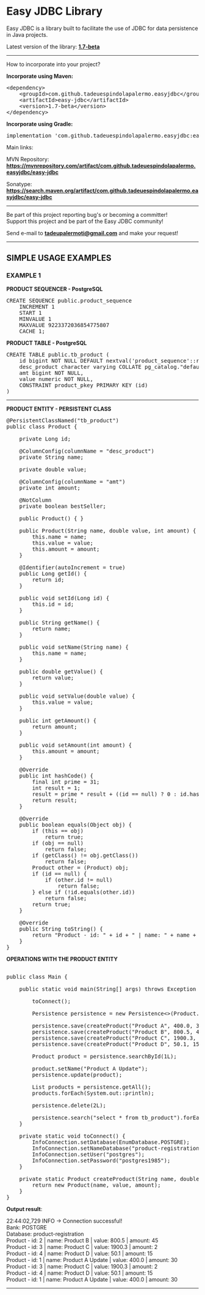 # Easy JDBC Library

Easy JDBC is a library built to facilitate the use of JDBC for data persistence in Java projects.

Latest version of the library: <b><a href="https://mvnrepository.com/artifact/com.github.tadeuespindolapalermo.easyjdbc/easy-jdbc/1.7-beta" >1.7-beta</a></b>

<hr>

How to incorporate into your project?

<b>Incorporate using Maven:</b><br>
<pre>
&lt;dependency&gt;
&#32;&#32;&#32;&#32;&lt;groupId&gt;com.github.tadeuespindolapalermo.easyjdbc&lt;/groupId&gt;
&#32;&#32;&#32;&#32;&lt;artifactId&gt;easy-jdbc&lt;/artifactId&gt;
&#32;&#32;&#32;&#32;&lt;version&gt;1.7-beta&lt;/version&gt;
&lt;/dependency&gt;
</pre>

<b>Incorporate using Gradle:</b><br>
<pre>implementation 'com.github.tadeuespindolapalermo.easyjdbc:easy-jdbc:1.7-beta'</pre>

Main links:<br>

MVN Repository: <br>
<b> https://mvnrepository.com/artifact/com.github.tadeuespindolapalermo.easyjdbc/easy-jdbc </b><br>

Sonatype: <br>
<b> https://search.maven.org/artifact/com.github.tadeuespindolapalermo.easyjdbc/easy-jdbc </b><br>

<hr>

Be part of this project reporting bug's or becoming a committer! <br>
Support this project and be part of the Easy JDBC community!

Send e-mail to <b>tadeupalermoti@gmail.com</b> and make your request! <br>

<hr>

<h2>SIMPLE USAGE EXAMPLES</h2>
<h3>EXAMPLE 1</h3>

<b>PRODUCT SEQUENCER - PostgreSQL</b>

<pre>CREATE SEQUENCE public.product_sequence
    INCREMENT 1
    START 1
    MINVALUE 1
    MAXVALUE 9223372036854775807
    CACHE 1;</pre>

<b>PRODUCT TABLE - PostgreSQL</b>

<pre>CREATE TABLE public.tb_product (
    id bigint NOT NULL DEFAULT nextval('product_sequence'::regclass),
    desc_product character varying COLLATE pg_catalog."default" NOT NULL,
    amt bigint NOT NULL,
    value numeric NOT NULL,
    CONSTRAINT product_pkey PRIMARY KEY (id)
)</pre>

<hr>

<b>PRODUCT ENTITY - PERSISTENT CLASS</b>

<pre>
@PersistentClassNamed("tb_product")
public class Product {

	private Long id;

	@ColumnConfig(columnName = "desc_product")
	private String name;

	private double value;

	@ColumnConfig(columnName = "amt")
	private int amount;

	@NotColumn
	private boolean bestSeller;

	public Product() { }	

	public Product(String name, double value, int amount) {		
		this.name = name;
		this.value = value;
		this.amount = amount;
	}
	
	@Identifier(autoIncrement = true)
	public Long getId() {
		return id;
	}
	
	public void setId(Long id) {
		this.id = id;
	}

	public String getName() {
		return name;
	}

	public void setName(String name) {
		this.name = name;
	}

	public double getValue() {
		return value;
	}

	public void setValue(double value) {
		this.value = value;
	}

	public int getAmount() {
		return amount;
	}

	public void setAmount(int amount) {
		this.amount = amount;
	}

	@Override
	public int hashCode() {
		final int prime = 31;
		int result = 1;
		result = prime * result + ((id == null) ? 0 : id.hashCode());
		return result;
	}

	@Override
	public boolean equals(Object obj) {
		if (this == obj)
			return true;
		if (obj == null)
			return false;
		if (getClass() != obj.getClass())
			return false;
		Product other = (Product) obj;
		if (id == null) {
			if (other.id != null)
				return false;
		} else if (!id.equals(other.id))
			return false;
		return true;
	}

	@Override
	public String toString() {
		return "Product - id: " + id + " | name: " + name + " | value: " + value + " | amount: " + amount;
	}
}
</pre>


<b>OPERATIONS WITH THE PRODUCT ENTITY</b>

<pre>  
public class Main {

	public static void main(String[] args) throws Exception {

		toConnect();

		Persistence<Product> persistence = new Persistence<>(Product.class);
		
		persistence.save(createProduct("Product A", 400.0, 30));
		persistence.save(createProduct("Product B", 800.5, 45));
		persistence.save(createProduct("Product C", 1900.3, 02));
		persistence.save(createProduct("Product D", 50.1, 15));

		Product product = persistence.searchById(1L);
		
		product.setName("Product A Update");
		persistence.update(product);

		List<Product> products = persistence.getAll();
		products.forEach(System.out::println);

		persistence.delete(2L);

		persistence.search("select * from tb_product").forEach(System.out::println);		
	}

	private static void toConnect() {
		InfoConnection.setDatabase(EnumDatabase.POSTGRE);
		InfoConnection.setNameDatabase("product-registration");
		InfoConnection.setUser("postgres");
		InfoConnection.setPassword("postgres1985");
	}

	private static Product createProduct(String name, double value, int amount) {
		return new Product(name, value, amount);
	}
}</pre>


<b>Output result</b>:

22:44:02,729  INFO -> Connection successful!<br>
Bank: POSTGRE<br>
Database: product-registration<br>
Product - id: 2 | name: Product B | value: 800.5 | amount: 45<br>
Product - id: 3 | name: Product C | value: 1900.3 | amount: 2<br>
Product - id: 4 | name: Product D | value: 50.1 | amount: 15<br>
Product - id: 1 | name: Product A Update | value: 400.0 | amount: 30<br>
Product - id: 3 | name: Product C | value: 1900.3 | amount: 2<br>
Product - id: 4 | name: Product D | value: 50.1 | amount: 15<br>
Product - id: 1 | name: Product A Update | value: 400.0 | amount: 30

<hr>
